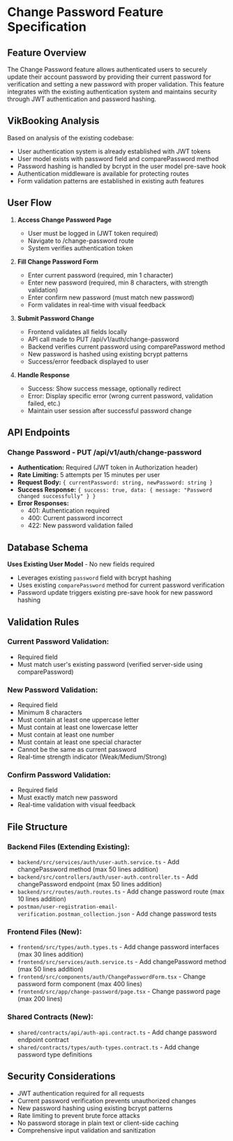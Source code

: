 # Change Password Feature Specification

## Feature Overview
The Change Password feature allows authenticated users to securely update their account password by providing their current password for verification and setting a new password with proper validation. This feature integrates with the existing authentication system and maintains security through JWT authentication and password hashing.

## VikBooking Analysis
Based on analysis of the existing codebase:
- User authentication system is already established with JWT tokens
- User model exists with password field and comparePassword method  
- Password hashing is handled by bcrypt in the user model pre-save hook
- Authentication middleware is available for protecting routes
- Form validation patterns are established in existing auth features

## User Flow
1. **Access Change Password Page**
   - User must be logged in (JWT token required)
   - Navigate to /change-password route
   - System verifies authentication token

2. **Fill Change Password Form**
   - Enter current password (required, min 1 character)
   - Enter new password (required, min 8 characters, with strength validation)
   - Enter confirm new password (must match new password)
   - Form validates in real-time with visual feedback

3. **Submit Password Change**
   - Frontend validates all fields locally
   - API call made to PUT /api/v1/auth/change-password
   - Backend verifies current password using comparePassword method
   - New password is hashed using existing bcrypt patterns
   - Success/error feedback displayed to user

4. **Handle Response**
   - Success: Show success message, optionally redirect
   - Error: Display specific error (wrong current password, validation failed, etc.)
   - Maintain user session after successful password change

## API Endpoints

### Change Password - PUT /api/v1/auth/change-password
- **Authentication:** Required (JWT token in Authorization header)
- **Rate Limiting:** 5 attempts per 15 minutes per user
- **Request Body:** `{ currentPassword: string, newPassword: string }`
- **Success Response:** `{ success: true, data: { message: "Password changed successfully" } }`
- **Error Responses:** 
  - 401: Authentication required
  - 400: Current password incorrect
  - 422: New password validation failed

## Database Schema
**Uses Existing User Model** - No new fields required
- Leverages existing `password` field with bcrypt hashing
- Uses existing `comparePassword` method for current password verification
- Password update triggers existing pre-save hook for new password hashing

## Validation Rules

### Current Password Validation:
- Required field
- Must match user's existing password (verified server-side using comparePassword)

### New Password Validation:
- Required field
- Minimum 8 characters
- Must contain at least one uppercase letter
- Must contain at least one lowercase letter  
- Must contain at least one number
- Must contain at least one special character
- Cannot be the same as current password
- Real-time strength indicator (Weak/Medium/Strong)

### Confirm Password Validation:
- Required field
- Must exactly match new password
- Real-time validation with visual feedback

## File Structure

### Backend Files (Extending Existing):
- `backend/src/services/auth/user-auth.service.ts` - Add changePassword method (max 50 lines addition)
- `backend/src/controllers/auth/user-auth.controller.ts` - Add changePassword endpoint (max 50 lines addition)  
- `backend/src/routes/auth.routes.ts` - Add change password route (max 10 lines addition)
- `postman/user-registration-email-verification.postman_collection.json` - Add change password tests

### Frontend Files (New):
- `frontend/src/types/auth.types.ts` - Add change password interfaces (max 30 lines addition)
- `frontend/src/services/auth.service.ts` - Add changePassword method (max 50 lines addition)
- `frontend/src/components/auth/ChangePasswordForm.tsx` - Change password form component (max 400 lines)
- `frontend/src/app/change-password/page.tsx` - Change password page (max 200 lines)

### Shared Contracts (New):
- `shared/contracts/api/auth-api.contract.ts` - Add change password endpoint contract
- `shared/contracts/types/auth-types.contract.ts` - Add change password type definitions

## Security Considerations
- JWT authentication required for all requests
- Current password verification prevents unauthorized changes
- New password hashing using existing bcrypt patterns
- Rate limiting to prevent brute force attacks
- No password storage in plain text or client-side caching
- Comprehensive input validation and sanitization